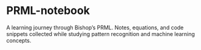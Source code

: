 # PRML-notebook
A learning journey through Bishop’s PRML. Notes, equations, and code snippets collected while studying pattern recognition and machine learning concepts.
